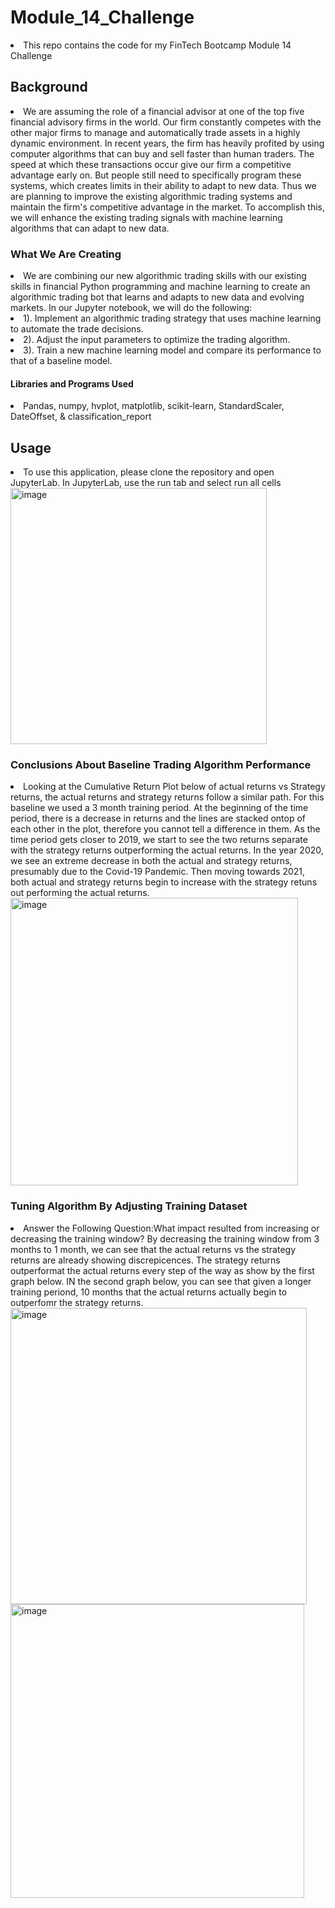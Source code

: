 <h1>Module_14_Challenge</h1>
<li>This repo contains the code for my FinTech Bootcamp Module 14 Challenge</li>
<h2>Background</h2>
<li>We are assuming the role of a financial advisor at one of the top five financial advisory firms in the world. Our firm constantly competes with the other major firms to manage and automatically trade assets in a highly dynamic environment. In recent years, the firm has heavily profited by using computer algorithms that can buy and sell faster than human traders. The speed at which these transactions occur give our firm a competitive advantage early on. But people still need to specifically program these systems, which creates limits in their ability to adapt to new data. Thus we are planning to improve the existing algorithmic trading systems and maintain the firm's competitive advantage in the market. To accomplish this, we will enhance the existing trading signals with machine learning algorithms that can adapt to new data.</li>
<h3>What We Are Creating</h3>
<li>We are combining our new algorithmic trading skills with our existing skills in financial Python programming and machine learning to create an algorithmic trading bot that learns and adapts to new data and evolving markets. In our Jupyter notebook, we will do the following:</li>
<li>1). Implement an algorithmic trading strategy that uses machine learning to automate the trade decisions.</li>
<li>2). Adjust the input parameters to optimize the trading algorithm.</li>
<li>3). Train a new machine learning model and compare its performance to that of a baseline model.</li>
<h4>Libraries and Programs Used</h4>
<li>Pandas, numpy, hvplot, matplotlib, scikit-learn, StandardScaler, DateOffset, & classification_report</li>
<h2>Usage</h2>
<li>To use this application, please clone the repository and open JupyterLab. In JupyterLab, use the run tab and select run all cells</li>
<img width="410" alt="image" src="https://user-images.githubusercontent.com/113187706/211690402-036cca61-d056-40ab-8e42-ed9e19bff30a.png">
<h3>Conclusions About Baseline Trading Algorithm Performance</h3>
<li>Looking at the Cumulative Return Plot below of actual returns vs Strategy returns, the actual returns and strategy returns follow a similar path. For this baseline we used a 3 month training period. At the beginning of the time period, there is a decrease in returns and the lines are stacked ontop of each other in the plot, therefore you cannot tell a difference in them. As the time period gets closer to 2019, we start to see the two returns separate with the strategy returns outperforming the actual returns. In the year 2020, we see an extreme decrease in both the actual and strategy returns, presumably due to the Covid-19 Pandemic. Then moving towards 2021, both actual and strategy returns begin to increase with the strategy retuns out performing the actual returns.</li>
<img width="460" alt="image" src="https://user-images.githubusercontent.com/113187706/211691357-6b4c8f8d-2f86-471c-acc0-ae0bcc201dce.png">
<h3>Tuning Algorithm By Adjusting Training Dataset</h3>
<li>Answer the Following Question:What impact resulted from increasing or decreasing the training window? By decreasing the training window from 3 months to 1 month, we can see that the actual returns vs the strategy returns are already showing discrepicences. The strategy returns outperformat the actual returns every step of the way as show by the first graph below. IN the second graph below, you can see that given a longer training periond, 10 months that the actual returns actually begin to outperfomr the strategy returns.</li>
  <img width="474" alt="image" src="https://user-images.githubusercontent.com/113187706/211692716-cca4cbf1-c394-454a-9402-ee6c81a30066.png">
<img width="470" alt="image" src="https://user-images.githubusercontent.com/113187706/211693305-b6afea57-d63e-433c-8bea-026373b7e557.png">
